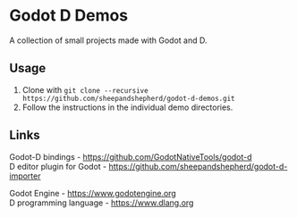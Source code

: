 Godot D Demos
=============
A collection of small projects made with Godot and D.

Usage
-----
1. Clone with `git clone --recursive https://github.com/sheepandshepherd/godot-d-demos.git`
2. Follow the instructions in the individual demo directories.

Links
-----
Godot-D bindings - <https://github.com/GodotNativeTools/godot-d>  
D editor plugin for Godot - <https://github.com/sheepandshepherd/godot-d-importer>  

Godot Engine - <https://www.godotengine.org>  
D programming language - <https://www.dlang.org>  

